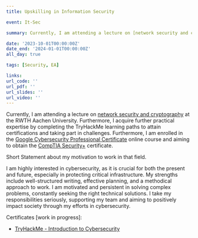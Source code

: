 ```yaml
---
title: Upskilling in Information Security

event: It-Sec

summary: Currently, I am attending a lecture on [network security and cryptography](https://online.rwth-aachen.de/RWTHonline/ee/ui/ca2/app/desktop/#/slc.tm.cp/student/courses/483913?$ctx=design=ca;lang=en&$scrollTo=toc_overview) at the RWTH Aachen University. Furthermore, I acquire further practical expertise by completing the TryHackMe learning paths to attain certifications and taking part in challenges. Furthermore, I am enrolled in the [Google Cybersecurity Professional Certificate](https://www.coursera.org/enroll/google-cybersecurity/paidmedia) online course and aiming to obtain the [CompTIA Security+](https://www.comptia.org/certifications/security) certificate. See more...

date: '2023-10-01T00:00:00Z'
date_end: '2024-01-01T00:00:00Z'
all_day: true

tags: [Security, EA]

links:
url_code: ''
url_pdf: ''
url_slides: ''
url_video: ''
---
```


Currently, I am attending a lecture on [network security and cryptography](https://online.rwth-aachen.de/RWTHonline/ee/ui/ca2/app/desktop/#/slc.tm.cp/student/courses/483913?$ctx=design=ca;lang=en&$scrollTo=toc_overview) at the RWTH Aachen University. Furthermore, I acquire further practical expertise by completing the TryHackMe learning paths to attain certifications and taking part in challenges. Furthermore, I am enrolled in the [Google Cybersecurity Professional Certificate](https://www.coursera.org/enroll/google-cybersecurity/paidmedia) online course and aiming to obtain the [CompTIA Security+](https://www.comptia.org/certifications/security) certificate.

Short Statement about my motivation to work in that field.

I am highly interested in cybersecurity, as it is crucial for both the present and future, especially in protecting critical infrastructure. My strengths include well-structured writing, effective planning, and a methodical approach to work. I am motivated and persistent in solving complex problems, constantly seeking the right technical solutions. I take my responsibilities seriously, supporting my team and aiming to positively impact society through my efforts in cybersecurity.

Certificates [work in progress]:
- [TryHackMe - Introduction to Cybersecurity](/uploads/THM-B8W6MHUBRP-intro.pdf)